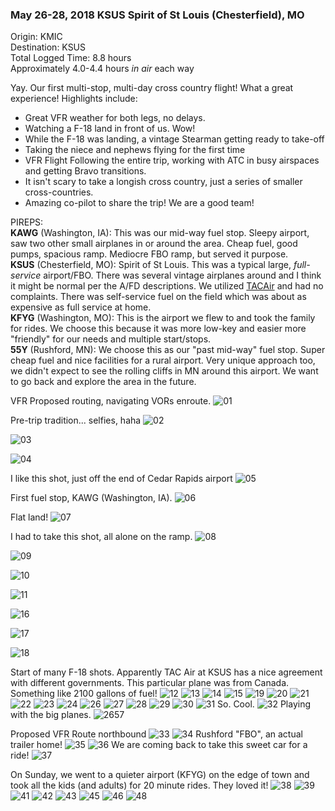 ### May 26-28, 2018 KSUS Spirit of St Louis (Chesterfield), MO

Origin: KMIC  
Destination: KSUS  
Total Logged Time: 8.8 hours  
Approximately 4.0-4.4 hours _in air_ each way  

Yay. Our first multi-stop, multi-day cross country flight! What a great
experience! Highlights include:
* Great VFR weather for both legs, no delays.
* Watching a F-18 land in front of us. Wow!
* While the F-18 was landing, a vintage Stearman getting ready to take-off
* Taking the niece and nephews flying for the first time   
* VFR Flight Following the entire trip, working with ATC in busy airspaces and
getting Bravo transitions.
* It isn't scary to take a longish cross country, just a series of smaller
cross-countries.
* Amazing co-pilot to share the trip! We are a good team!

PIREPS:  
**KAWG** (Washington, IA): This was our mid-way fuel stop. Sleepy airport, saw two
other small airplanes in or around the area. Cheap fuel, good pumps, spacious
ramp. Mediocre FBO ramp, but served it purpose.  
**KSUS** (Chesterfield, MO): Spirit of St Louis. This was a typical large,
_full-service_ airport/FBO. There was several vintage airplanes around and I
think it might be normal per the A/FD descriptions. We utilized
[TACAir](http://tacair.com/) and had no complaints. There was self-service fuel
on the field which was about as expensive as full service at home.  
**KFYG** (Washington, MO): This is the airport we flew to and took the family
for rides. We choose this because it was more low-key and easier more "friendly"
for our needs and multiple start/stops.  
**55Y** (Rushford, MN): We choose this as our "past mid-way" fuel stop. Super
cheap fuel and nice facilities for a rural airport. Very unique approach too,
we didn't expect to see the rolling cliffs in MN around this airport. We want to
go back and explore the area in the future.


VFR Proposed routing, navigating VORs enroute.
![01](https://s3.us-east-2.amazonaws.com/pireps.n2471u.com/20180528-kmic-ksus/IMG_01.jpeg)

Pre-trip tradition... selfies, haha
![02](https://s3.us-east-2.amazonaws.com/pireps.n2471u.com/20180528-kmic-ksus/IMG_02.jpeg)

![03](https://s3.us-east-2.amazonaws.com/pireps.n2471u.com/20180528-kmic-ksus/IMG_03.jpeg)

![04](https://s3.us-east-2.amazonaws.com/pireps.n2471u.com/20180528-kmic-ksus/IMG_04.jpeg)

I like this shot, just off the end of Cedar Rapids airport
![05](https://s3.us-east-2.amazonaws.com/pireps.n2471u.com/20180528-kmic-ksus/IMG_05.jpeg)

First fuel stop, KAWG (Washington, IA).
![06](https://s3.us-east-2.amazonaws.com/pireps.n2471u.com/20180528-kmic-ksus/IMG_06.jpeg)

Flat land!
![07](https://s3.us-east-2.amazonaws.com/pireps.n2471u.com/20180528-kmic-ksus/IMG_07.jpeg)

I had to take this shot, all alone on the ramp.
![08](https://s3.us-east-2.amazonaws.com/pireps.n2471u.com/20180528-kmic-ksus/IMG_08.jpeg)

![09](https://s3.us-east-2.amazonaws.com/pireps.n2471u.com/20180528-kmic-ksus/IMG_09.jpeg)

![10](https://s3.us-east-2.amazonaws.com/pireps.n2471u.com/20180528-kmic-ksus/IMG_010.jpeg)

![11](https://s3.us-east-2.amazonaws.com/pireps.n2471u.com/20180528-kmic-ksus/IMG_011.jpeg)

![16](https://s3.us-east-2.amazonaws.com/pireps.n2471u.com/20180528-kmic-ksus/IMG_016.jpeg)

![17](https://s3.us-east-2.amazonaws.com/pireps.n2471u.com/20180528-kmic-ksus/IMG_017.jpeg)

![18](https://s3.us-east-2.amazonaws.com/pireps.n2471u.com/20180528-kmic-ksus/IMG_018.jpeg)

Start of many F-18 shots. Apparently TAC Air at KSUS has a nice agreement with
different governments. This particular plane was from Canada. Something like
2100 gallons of fuel!
![12](https://s3.us-east-2.amazonaws.com/pireps.n2471u.com/20180528-kmic-ksus/IMG_012.jpeg)
![13](https://s3.us-east-2.amazonaws.com/pireps.n2471u.com/20180528-kmic-ksus/IMG_013.jpeg)
![14](https://s3.us-east-2.amazonaws.com/pireps.n2471u.com/20180528-kmic-ksus/IMG_014.jpeg)
![15](https://s3.us-east-2.amazonaws.com/pireps.n2471u.com/20180528-kmic-ksus/IMG_015.jpeg)
![19](https://s3.us-east-2.amazonaws.com/pireps.n2471u.com/20180528-kmic-ksus/IMG_019.jpeg)
![20](https://s3.us-east-2.amazonaws.com/pireps.n2471u.com/20180528-kmic-ksus/IMG_020.jpeg)
![21](https://s3.us-east-2.amazonaws.com/pireps.n2471u.com/20180528-kmic-ksus/IMG_021.jpeg)
![22](https://s3.us-east-2.amazonaws.com/pireps.n2471u.com/20180528-kmic-ksus/IMG_022.jpeg)
![23](https://s3.us-east-2.amazonaws.com/pireps.n2471u.com/20180528-kmic-ksus/IMG_023.jpeg)
![24](https://s3.us-east-2.amazonaws.com/pireps.n2471u.com/20180528-kmic-ksus/IMG_024.jpeg)
![26](https://s3.us-east-2.amazonaws.com/pireps.n2471u.com/20180528-kmic-ksus/IMG_026.jpeg)
![27](https://s3.us-east-2.amazonaws.com/pireps.n2471u.com/20180528-kmic-ksus/IMG_027.jpeg)
![28](https://s3.us-east-2.amazonaws.com/pireps.n2471u.com/20180528-kmic-ksus/IMG_028.jpeg)
![29](https://s3.us-east-2.amazonaws.com/pireps.n2471u.com/20180528-kmic-ksus/IMG_029.jpeg)
![30](https://s3.us-east-2.amazonaws.com/pireps.n2471u.com/20180528-kmic-ksus/IMG_030.jpeg)
![31](https://s3.us-east-2.amazonaws.com/pireps.n2471u.com/20180528-kmic-ksus/IMG_031.jpeg)
So. Cool.
![32](https://s3.us-east-2.amazonaws.com/pireps.n2471u.com/20180528-kmic-ksus/IMG_032.jpeg)
Playing with the big planes.
![2657](https://s3.us-east-2.amazonaws.com/pireps.n2471u.com/20180528-kmic-ksus/IMG_2657.jpeg)

Proposed VFR Route northbound
![33](https://s3.us-east-2.amazonaws.com/pireps.n2471u.com/20180528-kmic-ksus/IMG_033.jpeg)
![34](https://s3.us-east-2.amazonaws.com/pireps.n2471u.com/20180528-kmic-ksus/IMG_034.jpeg)
Rushford "FBO", an actual trailer home!
![35](https://s3.us-east-2.amazonaws.com/pireps.n2471u.com/20180528-kmic-ksus/IMG_035.jpeg)
![36](https://s3.us-east-2.amazonaws.com/pireps.n2471u.com/20180528-kmic-ksus/IMG_036.jpeg)
We are coming back to take this sweet car for a ride!
![37](https://s3.us-east-2.amazonaws.com/pireps.n2471u.com/20180528-kmic-ksus/IMG_037.jpeg)

On Sunday, we went to a quieter airport (KFYG) on the edge of town and took all
the kids (and adults) for 20 minute rides. They loved it!
![38](https://s3.us-east-2.amazonaws.com/pireps.n2471u.com/20180528-kmic-ksus/IMG_038.jpeg)
![39](https://s3.us-east-2.amazonaws.com/pireps.n2471u.com/20180528-kmic-ksus/IMG_039.jpeg)
![41](https://s3.us-east-2.amazonaws.com/pireps.n2471u.com/20180528-kmic-ksus/IMG_041.jpeg)
![42](https://s3.us-east-2.amazonaws.com/pireps.n2471u.com/20180528-kmic-ksus/IMG_042.jpeg)
![43](https://s3.us-east-2.amazonaws.com/pireps.n2471u.com/20180528-kmic-ksus/IMG_043.jpeg)
![45](https://s3.us-east-2.amazonaws.com/pireps.n2471u.com/20180528-kmic-ksus/IMG_045.jpeg)
![46](https://s3.us-east-2.amazonaws.com/pireps.n2471u.com/20180528-kmic-ksus/IMG_046.jpeg)
![48](https://s3.us-east-2.amazonaws.com/pireps.n2471u.com/20180528-kmic-ksus/IMG_048.jpeg)

